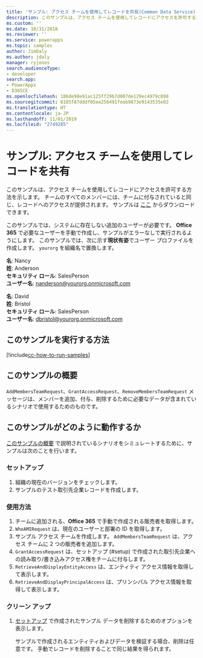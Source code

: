 ```yaml
---
title: 'サンプル: アクセス チームを使用してレコードを共有(Common Data Service) | Microsoft Docs'
description: このサンプルは、アクセス チームを使用してレコードにアクセスを許可する方法を示します。
ms.custom: ''
ms.date: 10/31/2018
ms.reviewer: ''
ms.service: powerapps
ms.topic: samples
author: JimDaly
ms.author: jdaly
manager: ryjones
search.audienceType:
- developer
search.app:
- PowerApps
- D365CE
ms.openlocfilehash: 186de98e91ac125ff29b7d007de129ec4979c898
ms.sourcegitcommit: 8185f87dddf05ee256491feab9873e9143535e02
ms.translationtype: HT
ms.contentlocale: ja-JP
ms.lasthandoff: 11/01/2019
ms.locfileid: "2749285"
---
```

# <a name="sample-share-a-record-using-an-access-team"></a>サンプル: アクセス チームを使用してレコードを共有

<!-- https://docs.microsoft.com/dynamics365/customer-engagement/developer/sample-share-record-using-access-team -->

このサンプルは、アクセス チームを使用してレコードにアクセスを許可する方法を示します。 チームのすべてのメンバーには、チームに付与されていると同じ、レコードへのアクセスが提供されます。 サンプルは [ここ](https://github.com/Microsoft/PowerApps-Samples/tree/master/cds/orgsvc/C%23/ShareRecordUsingAccessTeam) からダウンロードできます。

このサンプルでは、システムに存在しない追加のユーザーが必要です。 **Office 365** で必要なユーザーを手動で作成し、サンプルがエラーなしで実行されるようにします。 このサンプルでは、次に示す**現状有姿**でユーザー プロファイルを作成します。 `yourorg` を組織名で置換します。

**名**: Nancy<br/>
**姓**: Anderson<br/>
**セキュリティ ロール**: SalesPerson<br/>
**ユーザー名**: nanderson@yourorg.onmicrosoft.com<br/>

**名**: David<br/>
**姓**: Bristol<br/>
**セキュリティ ロール**: SalesPerson<br/>
**ユーザー名**: dbristol@yourorg.onmicrosoft.com<br/>

## <a name="how-to-run-this-sample"></a>このサンプルを実行する方法

[!include[cc-how-to-run-samples](../../includes/cc-how-to-run-samples.md)]

## <a name="what-this-sample-does"></a>このサンプルの概要

`AddMembersTeamRequest`、`GrantAccessRequest`、`RemoveMembersTeamRequest` メッセージは、メンバーを追加、付与、削除するために必要なデータが含まれているシナリオで使用するためのものです。

## <a name="how-this-sample-works"></a>このサンプルがどのように動作するか

[このサンプルの概要](#what-this-sample-does) で説明されているシナリオをシミュレートするために、サンプルは次のことを行います。

### <a name="setup"></a>セットアップ

1. 組織の現在のバージョンをチェックします。
2. サンプルのテスト取引先企業レコードを作成します。

### <a name="demonstrate"></a>使用方法

1. チームに追加される、**Office 365** で手動で作成される販売者を取得します。
1. `WhoAMIRequest` は、現在のユーザーと部署の ID を取得します。
1. サンプル アクセス チームを作成します。 `AddMembersTeamRequest` は、アクセス チームに 2 つの販売者を追加します。
1. `GrantAccessRequest` は、セットアップ (#setup) で作成された取引先企業への読み取り/書き込みアクセス権をチームに付与します。
1. `RetrieveAndDisplayEntityAccess` は、エンティティ アクセス情報を取得して表示します。
1. `RetrieveAndDisplayPrincipalAccess` は、プリンシパル アクセス情報を取得して表示します。

### <a name="clean-up"></a>クリーン アップ

1. [セットアップ](#setup) で作成されたサンプル データを削除するためのオプションを表示します。

    サンプルで作成されるエンティティおよびデータを検証する場合、削除は任意です。 手動でレコードを削除することで同じ結果を得られます。
